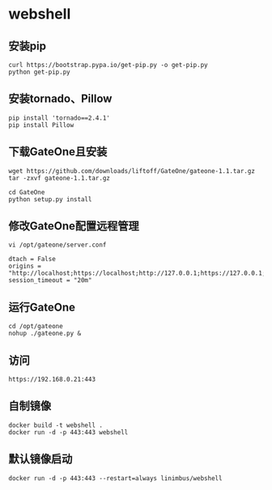 # webshell

## 安装pip
```
curl https://bootstrap.pypa.io/get-pip.py -o get-pip.py
python get-pip.py
```

## 安装tornado、Pillow
```
pip install 'tornado==2.4.1'
pip install Pillow
```

## 下载GateOne且安装
```
wget https://github.com/downloads/liftoff/GateOne/gateone-1.1.tar.gz
tar -zxvf gateone-1.1.tar.gz
```
```
cd GateOne
python setup.py install
```

## 修改GateOne配置远程管理
```
vi /opt/gateone/server.conf
```
```
dtach = False
origins = "http://localhost;https://localhost;http://127.0.0.1;https://127.0.0.1;https://47.94.11.195:4200"
session_timeout = "20m"
```

## 运行GateOne
```
cd /opt/gateone
nohup ./gateone.py &
```

## 访问
```
https://192.168.0.21:443
```

## 自制镜像
```
docker build -t webshell .
docker run -d -p 443:443 webshell
```

## 默认镜像启动
```
docker run -d -p 443:443 --restart=always linimbus/webshell
```
